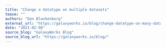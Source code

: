 ```yaml
---
title: "Change a datatype on multiple datasets"
tease: ""
authors: "Dan Blankenberg"
external_url: "https://galaxyworks.io/blog/change-datatype-on-many-datasets"
date: "2021-02-08"
source_blog: "GalaxyWorks Blog"
source_blog_url: "https://galaxyworks.io/blog/"
---
```

